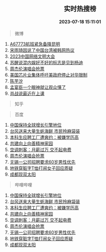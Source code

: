 <div align="center"><h2>实时热搜榜</h2><h4>2023-07-18 15:11:01</h4></div>

> 微博  

1. [A67773航班紧急备降昆明](https://s.weibo.com/weibo?q=%23A67773%E8%88%AA%E7%8F%AD%E7%B4%A7%E6%80%A5%E5%A4%87%E9%99%8D%E6%98%86%E6%98%8E%23&t=31&band_rank=1&Refer=top)<br />
2. [宋雨琦因说了中国台湾被韩网热议](https://s.weibo.com/weibo?q=%23%E5%AE%8B%E9%9B%A8%E7%90%A6%E5%9B%A0%E8%AF%B4%E4%BA%86%E4%B8%AD%E5%9B%BD%E5%8F%B0%E6%B9%BE%E8%A2%AB%E9%9F%A9%E7%BD%91%E7%83%AD%E8%AE%AE%23&t=31&band_rank=2&Refer=top)<br />
3. [2023中国网络文明大会](https://s.weibo.com/weibo?q=%232023%E4%B8%AD%E5%9B%BD%E7%BD%91%E7%BB%9C%E6%96%87%E6%98%8E%E5%A4%A7%E4%BC%9A%23&t=31&band_rank=3&Refer=top)<br />
4. [苏醒说混内娱好不好的标志是见到杨迪](https://s.weibo.com/weibo?q=%23%E8%8B%8F%E9%86%92%E8%AF%B4%E6%B7%B7%E5%86%85%E5%A8%B1%E5%A5%BD%E4%B8%8D%E5%A5%BD%E7%9A%84%E6%A0%87%E5%BF%97%E6%98%AF%E8%A7%81%E5%88%B0%E6%9D%A8%E8%BF%AA%23&t=31&band_rank=4&Refer=top)<br />
5. [周杰伦演唱会抢票](https://s.weibo.com/weibo?q=%E5%91%A8%E6%9D%B0%E4%BC%A6%E6%BC%94%E5%94%B1%E4%BC%9A%E6%8A%A2%E7%A5%A8&t=31&band_rank=5&Refer=top)<br />
6. [美国芯片业集体呼吁美政府停止对华限制](https://s.weibo.com/weibo?q=%23%E7%BE%8E%E5%9B%BD%E8%8A%AF%E7%89%87%E4%B8%9A%E9%9B%86%E4%BD%93%E5%91%BC%E5%90%81%E7%BE%8E%E6%94%BF%E5%BA%9C%E5%81%9C%E6%AD%A2%E5%AF%B9%E5%8D%8E%E9%99%90%E5%88%B6%23&t=31&band_rank=6&Refer=top)<br />
7. [陈芋汐](https://s.weibo.com/weibo?q=%E9%99%88%E8%8A%8B%E6%B1%90&t=31&band_rank=7&Refer=top)<br />
8. [孟宴臣一个眼神就让观众懂了](https://s.weibo.com/weibo?q=%E5%AD%9F%E5%AE%B4%E8%87%A3%E4%B8%80%E4%B8%AA%E7%9C%BC%E7%A5%9E%E5%B0%B1%E8%AE%A9%E8%A7%82%E4%BC%97%E6%87%82%E4%BA%86&t=31&band_rank=8&Refer=top)<br />
9. [肖战说最近在上课](https://s.weibo.com/weibo?q=%23%E8%82%96%E6%88%98%E8%AF%B4%E6%9C%80%E8%BF%91%E5%9C%A8%E4%B8%8A%E8%AF%BE%23&t=31&band_rank=9&Refer=top)<br />

> 知乎  


> 百度  

1. [中国保持全球增长引擎地位](https://www.baidu.com/s?wd=%E4%B8%AD%E5%9B%BD%E4%BF%9D%E6%8C%81%E5%85%A8%E7%90%83%E5%A2%9E%E9%95%BF%E5%BC%95%E6%93%8E%E5%9C%B0%E4%BD%8D&sa=fyb_news&rsv_dl=fyb_news)<br />
2. [台风送来大量生蚝海鲜 市民拎麻袋装](https://www.baidu.com/s?wd=%E5%8F%B0%E9%A3%8E%E9%80%81%E6%9D%A5%E5%A4%A7%E9%87%8F%E7%94%9F%E8%9A%9D%E6%B5%B7%E9%B2%9C+%E5%B8%82%E6%B0%91%E6%8B%8E%E9%BA%BB%E8%A2%8B%E8%A3%85&sa=fyb_news&rsv_dl=fyb_news)<br />
3. [本科生应聘工厂遭爽约：被嫌学历高](https://www.baidu.com/s?wd=%E6%9C%AC%E7%A7%91%E7%94%9F%E5%BA%94%E8%81%98%E5%B7%A5%E5%8E%82%E9%81%AD%E7%88%BD%E7%BA%A6%EF%BC%9A%E8%A2%AB%E5%AB%8C%E5%AD%A6%E5%8E%86%E9%AB%98&sa=fyb_news&rsv_dl=fyb_news)<br />
4. [共建向上向善精神家园](https://www.baidu.com/s?wd=%E5%85%B1%E5%BB%BA%E5%90%91%E4%B8%8A%E5%90%91%E5%96%84%E7%B2%BE%E7%A5%9E%E5%AE%B6%E5%9B%AD&sa=fyb_news&rsv_dl=fyb_news)<br />
5. [空调刺客：月薪过万 交不起电费](https://www.baidu.com/s?wd=%E7%A9%BA%E8%B0%83%E5%88%BA%E5%AE%A2%EF%BC%9A%E6%9C%88%E8%96%AA%E8%BF%87%E4%B8%87+%E4%BA%A4%E4%B8%8D%E8%B5%B7%E7%94%B5%E8%B4%B9&sa=fyb_news&rsv_dl=fyb_news)<br />
6. [周杰伦演唱会抢票](https://www.baidu.com/s?wd=%E5%91%A8%E6%9D%B0%E4%BC%A6%E6%BC%94%E5%94%B1%E4%BC%9A%E6%8A%A2%E7%A5%A8&sa=fyb_news&rsv_dl=fyb_news)<br />
7. [无锡一公司招聘要求60岁男性优先](https://www.baidu.com/s?wd=%E6%97%A0%E9%94%A1%E4%B8%80%E5%85%AC%E5%8F%B8%E6%8B%9B%E8%81%98%E8%A6%81%E6%B1%8260%E5%B2%81%E7%94%B7%E6%80%A7%E4%BC%98%E5%85%88&sa=fyb_news&rsv_dl=fyb_news)<br />
8. [地铁穿脏字T恤打闹女子回应质疑](https://www.baidu.com/s?wd=%E5%9C%B0%E9%93%81%E7%A9%BF%E8%84%8F%E5%AD%97T%E6%81%A4%E6%89%93%E9%97%B9%E5%A5%B3%E5%AD%90%E5%9B%9E%E5%BA%94%E8%B4%A8%E7%96%91&sa=fyb_news&rsv_dl=fyb_news)<br />
9. [成都现双太阳](https://www.baidu.com/s?wd=%E6%88%90%E9%83%BD%E7%8E%B0%E5%8F%8C%E5%A4%AA%E9%98%B3&sa=fyb_news&rsv_dl=fyb_news)<br />

> 哔哩哔哩  

1. [中国保持全球增长引擎地位](https://www.baidu.com/s?wd=%E4%B8%AD%E5%9B%BD%E4%BF%9D%E6%8C%81%E5%85%A8%E7%90%83%E5%A2%9E%E9%95%BF%E5%BC%95%E6%93%8E%E5%9C%B0%E4%BD%8D&sa=fyb_news&rsv_dl=fyb_news)<br />
2. [台风送来大量生蚝海鲜 市民拎麻袋装](https://www.baidu.com/s?wd=%E5%8F%B0%E9%A3%8E%E9%80%81%E6%9D%A5%E5%A4%A7%E9%87%8F%E7%94%9F%E8%9A%9D%E6%B5%B7%E9%B2%9C+%E5%B8%82%E6%B0%91%E6%8B%8E%E9%BA%BB%E8%A2%8B%E8%A3%85&sa=fyb_news&rsv_dl=fyb_news)<br />
3. [本科生应聘工厂遭爽约：被嫌学历高](https://www.baidu.com/s?wd=%E6%9C%AC%E7%A7%91%E7%94%9F%E5%BA%94%E8%81%98%E5%B7%A5%E5%8E%82%E9%81%AD%E7%88%BD%E7%BA%A6%EF%BC%9A%E8%A2%AB%E5%AB%8C%E5%AD%A6%E5%8E%86%E9%AB%98&sa=fyb_news&rsv_dl=fyb_news)<br />
4. [共建向上向善精神家园](https://www.baidu.com/s?wd=%E5%85%B1%E5%BB%BA%E5%90%91%E4%B8%8A%E5%90%91%E5%96%84%E7%B2%BE%E7%A5%9E%E5%AE%B6%E5%9B%AD&sa=fyb_news&rsv_dl=fyb_news)<br />
5. [空调刺客：月薪过万 交不起电费](https://www.baidu.com/s?wd=%E7%A9%BA%E8%B0%83%E5%88%BA%E5%AE%A2%EF%BC%9A%E6%9C%88%E8%96%AA%E8%BF%87%E4%B8%87+%E4%BA%A4%E4%B8%8D%E8%B5%B7%E7%94%B5%E8%B4%B9&sa=fyb_news&rsv_dl=fyb_news)<br />
6. [周杰伦演唱会抢票](https://www.baidu.com/s?wd=%E5%91%A8%E6%9D%B0%E4%BC%A6%E6%BC%94%E5%94%B1%E4%BC%9A%E6%8A%A2%E7%A5%A8&sa=fyb_news&rsv_dl=fyb_news)<br />
7. [无锡一公司招聘要求60岁男性优先](https://www.baidu.com/s?wd=%E6%97%A0%E9%94%A1%E4%B8%80%E5%85%AC%E5%8F%B8%E6%8B%9B%E8%81%98%E8%A6%81%E6%B1%8260%E5%B2%81%E7%94%B7%E6%80%A7%E4%BC%98%E5%85%88&sa=fyb_news&rsv_dl=fyb_news)<br />
8. [地铁穿脏字T恤打闹女子回应质疑](https://www.baidu.com/s?wd=%E5%9C%B0%E9%93%81%E7%A9%BF%E8%84%8F%E5%AD%97T%E6%81%A4%E6%89%93%E9%97%B9%E5%A5%B3%E5%AD%90%E5%9B%9E%E5%BA%94%E8%B4%A8%E7%96%91&sa=fyb_news&rsv_dl=fyb_news)<br />
9. [成都现双太阳](https://www.baidu.com/s?wd=%E6%88%90%E9%83%BD%E7%8E%B0%E5%8F%8C%E5%A4%AA%E9%98%B3&sa=fyb_news&rsv_dl=fyb_news)<br />
